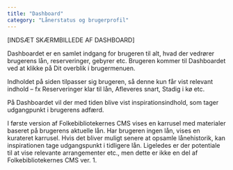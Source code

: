 ```yaml
---
title: "Dashboard"
category: "Lånerstatus og brugerprofil"
---
```

[INDSÆT SKÆRMBILLEDE AF DASHBOARD]

Dashboardet er en samlet indgang for brugeren til alt, hvad der vedrører brugerens lån, reserveringer, gebyrer etc. Brugeren kommer til Dashboardet ved at klikke på Dit overblik i brugermenuen.

Indholdet på siden tilpasser sig brugeren, så denne kun får vist relevant indhold – fx Reserveringer klar til lån, Afleveres snart, Stadig i kø etc.

På Dashboardet vil der med tiden blive vist inspirationsindhold, som tager udgangpunkt i brugerens adfærd.

I første version af Folkebibliotekernes CMS vises en karrusel med materialer baseret på brugerens aktuelle lån. Har brugeren ingen lån, vises en kurateret karrusel. Hvis det bliver muligt senere at opsamle lånehistorik, kan inspirationen tage udgangspunkt i tidligere lån. Ligeledes er der potentiale til at vise relevante arrangementer etc., men dette er ikke en del af Folkebibliotekernes CMS ver. 1.